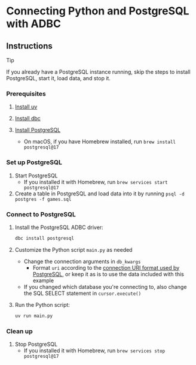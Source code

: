 # Connecting Python and PostgreSQL with ADBC

## Instructions

> [!TIP]
> If you already have a PostgreSQL instance running, skip the steps to install PostgreSQL, start it, load data, and stop it.

### Prerequisites

1. [Install uv](https://docs.astral.sh/uv/getting-started/installation/)

1. [Install dbc](https://docs.columnar.tech/dbc/getting_started/installation/)

1. [Install PostgreSQL](https://www.postgresql.org/download/)
   - On macOS, if you have Homebrew installed, run `brew install postgresql@17`

### Set up PostgreSQL

1. Start PostgreSQL
   - If you installed it with Homebrew, run `brew services start postgresql@17`
1. Create a table in PostgreSQL and load data into it by running `psql -d postgres -f games.sql`

### Connect to PostgreSQL

1. Install the PostgreSQL ADBC driver:

   ```sh
   dbc install postgresql
   ```

1. Customize the Python script `main.py` as needed
   - Change the connection arguments in `db_kwargs`
     - Format `uri` according to the [connection URI format used by PostgreSQL](https://www.postgresql.org/docs/current/libpq-connect.html#LIBPQ-CONNSTRING-URIS), or keep it as is to use the data included with this example
   - If you changed which database you're connecting to, also change the SQL SELECT statement in `cursor.execute()`

1. Run the Python script:

   ```sh
   uv run main.py
   ```

### Clean up

1. Stop PostgreSQL
   - If you installed it with Homebrew, run `brew services stop postgresql@17`
